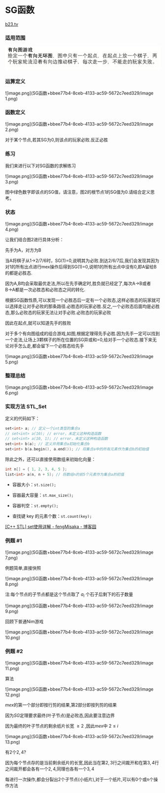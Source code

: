 # SG函数



[b23.tv](https://b23.tv/1EhMtYO)

### 适用范围



![image.png](SG函数+bbee77b4-8ceb-4133-ac59-5672c7eed329/image.png)

### 运算定义

![image.png](SG函数+bbee77b4-8ceb-4133-ac59-5672c7eed329/image 1.png)

### 函数定义

![image.png](SG函数+bbee77b4-8ceb-4133-ac59-5672c7eed329/image 2.png)

对于某个节点,若其SG为0,则该点的玩家必败.反正必胜

### 练习

我们来进行以下对SG函数的求解练习

![image.png](SG函数+bbee77b4-8ceb-4133-ac59-5672c7eed329/image 3.png)

图中绿色数字即该点的SG值，请注意，图2的根节点1的SG值为0.请结合定义思考。

### 状态

![image.png](SG函数+bbee77b4-8ceb-4133-ac59-5672c7eed329/image 4.png)

让我们结合图2进行具体分析：

先手为A，对方为B

当A将棋子从1→2/7/6时，SG(1)=0,说明其为必败.到达2/6/7后,我们会发现其因为对1的所有出点进行mex操作后得到SG(1)=0,说明1的所有出点中没有0,即A留给B的都是必胜态.

因为A,B均会采取最优走法,所以在先手确定时,胜负就已经定了,每次A→B或者B→A都是一次必胜态和必败态之间的转化.

根据SG函数性质,可以发现一个必胜态后一定有一个必败态,这样必胜态的玩家就可以选择走让对手必败的那条路径.必胜态的玩家必胜.反之,一个必败态后面均是必胜态,那么必败态的玩家无法让对手必败.必败态的玩家必败

因此在起点,就可以知道先手的胜败



对于多个有向图组成的组合游戏,如图,根据定理得先手必胜.因为先手一定可以找到一个走法,让场上3颗棋子的所在位置的SG异或和=0,给对手一个必败态.接下来无论对手怎么走,都会留下一个必胜态给先手

![image.png](SG函数+bbee77b4-8ceb-4133-ac59-5672c7eed329/image 5.png)

### 整理总结

![image.png](SG函数+bbee77b4-8ceb-4133-ac59-5672c7eed329/image 6.png)

### 实现方法 STL_Set

定义的代码如下：

```C++
set<int> a; // 定义一个int类型的集合a
// set<int> a(10); // error，未定义这种构造函数
// set<int> a(10, 1); // error，未定义这种构造函数
set<int> b(a); // 定义并用集合a初始化集合b
set<int> b(a.begin(), a.end()); // 将集合a中的所有元素作为集合b的初始值
```



除此之外，还可以直接使用数组来初始化向量：

```C++
int n[] = { 1, 2, 3, 4, 5 };
list<int> a(n, n + 5); // 将数组n的前5个元素作为集合a的初值
```

- 容器大小：`st.size();`

- 容器最大容量：`st.max_size();`

- 容器判空：`st.empty();`

- 查找键 key 的元素个数：`st.count(key);`

[[C++ STL] set使用详解 - fengMisaka - 博客园](https://www.cnblogs.com/linuxAndMcu/p/10261014.html)

### 例题 #1

![image.png](SG函数+bbee77b4-8ceb-4133-ac59-5672c7eed329/image 7.png)

例题简单,直接快照

![image.png](SG函数+bbee77b4-8ceb-4133-ac59-5672c7eed329/image 8.png)

注:每个节点的子节点都是这个节点取了 $a_i$ 个石子后剩下的石子数量

![image.png](SG函数+bbee77b4-8ceb-4133-ac59-5672c7eed329/image 9.png)

回顾下普通Nim游戏

![image.png](SG函数+bbee77b4-8ceb-4133-ac59-5672c7eed329/image 10.png)

### 例题 #2

![image.png](SG函数+bbee77b4-8ceb-4133-ac59-5672c7eed329/image 11.png)

算法

![image.png](SG函数+bbee77b4-8ceb-4133-ac59-5672c7eed329/image 12.png)

$mex$的第一个部分即按行剪的结果,第2部分即按列剪的结果

因为$SG$定理要求最终(叶子节点)是必败态,因此要注意边界

因为最终的叶子节点的剩余纸片长宽 $≥2$ ,因此$mex$中 $2≤i$ 

![image.png](SG函数+bbee77b4-8ceb-4133-ac59-5672c7eed329/image 13.png)

有2个$2,4$?

因为每个节点存的是当前剩余纸片的长宽,因此当在第$2,3$行之间裁开和在第$3,4$行之间裁开都会各有一个$2,4$,同理也各有一个$3,4$

每进行一次操作,都会分裂出2个子节点(小纸片),对于一个纸片,可以有0个或n个操作方法

